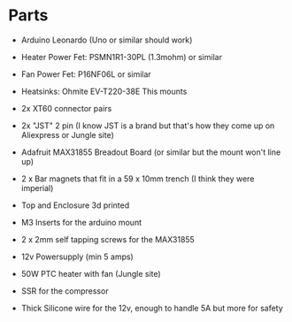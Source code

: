 # Parts
- Arduino Leonardo (Uno or similar should work)
- Heater Power Fet: PSMN1R1-30PL (1.3mohm) or similar
- Fan Power Fet: P16NF06L or similar
- Heatsinks: Ohmite EV-T220-38E This mounts
- 2x XT60 connector pairs
- 2x "JST" 2 pin (I know JST is a brand but that's how they come up on Aliexpress or Jungle site)
- Adafruit MAX31855 Breadout Board (or similar but the mount won't line up)
- 2 x Bar magnets that fit in a 59 x 10mm trench (I think they were imperial)

- Top and Enclosure 3d printed
- M3 Inserts for the arduino mount
- 2 x 2mm self tapping screws for the MAX31855
- 12v Powersupply (min 5 amps)
- 50W PTC heater with fan (Jungle site)
- SSR for the compressor

- Thick Silicone wire for the 12v, enough to handle 5A but more for safety
